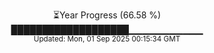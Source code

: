 <p align="center">
⏳Year Progress (66.58 %)<br>
███████████████████▁▁▁▁▁▁▁▁▁▁▁ <br>
<sub>Updated: Mon, 01 Sep 2025 00:15:34 GMT</sub>
</p>

